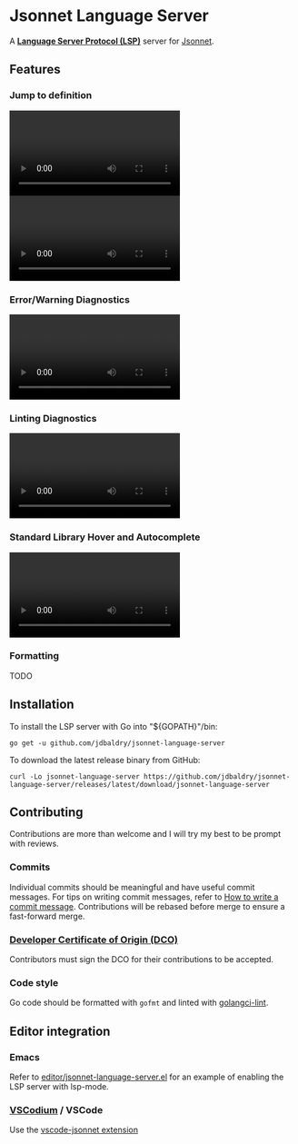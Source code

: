 # Jsonnet Language Server

A **[Language Server Protocol (LSP)](https://langserver.org)** server for [Jsonnet](https://jsonnet.org).

## Features

### Jump to definition

![self Support Demo](./examples/self-support.mp4)
![dollar Support Demo](./examples/dollar-support.mp4)

### Error/Warning Diagnostics

![Error Support Demo](./examples/error-support.mp4)

### Linting Diagnostics

![Linting Support Demo](./examples/linting-support.mp4)

### Standard Library Hover and Autocomplete

![stdlib Support Demo](./examples/stdlib-support.mp4)

### Formatting

TODO

## Installation

To install the LSP server with Go into \"\${GOPATH}\"/bin:

```console
go get -u github.com/jdbaldry/jsonnet-language-server
```

To download the latest release binary from GitHub:

``` {#Download from GitHub .shell}
curl -Lo jsonnet-language-server https://github.com/jdbaldry/jsonnet-language-server/releases/latest/download/jsonnet-language-server
```

## Contributing

Contributions are more than welcome and I will try my best to be prompt
with reviews.

### Commits

Individual commits should be meaningful and have useful commit messages.
For tips on writing commit messages, refer to [How to write a commit
message](https://chris.beams.io/posts/git-commit/). Contributions will
be rebased before merge to ensure a fast-forward merge.

### [Developer Certificate of Origin (DCO)](https://github.com/probot/dco#how-it-works)

Contributors must sign the DCO for their contributions to be accepted.

### Code style

Go code should be formatted with `gofmt` and linted with
[golangci-lint](https://golangci-lint.run/).

## Editor integration

### Emacs

Refer to
[editor/jsonnet-language-server.el](editor/jsonnet-language-server.el)
for an example of enabling the LSP server with lsp-mode.

### [VSCodium](https://github.com/VSCodium/vscodium) / VSCode

Use the [vscode-jsonnet
extension](https://github.com/julienduchesne/vscode-jsonnet)
